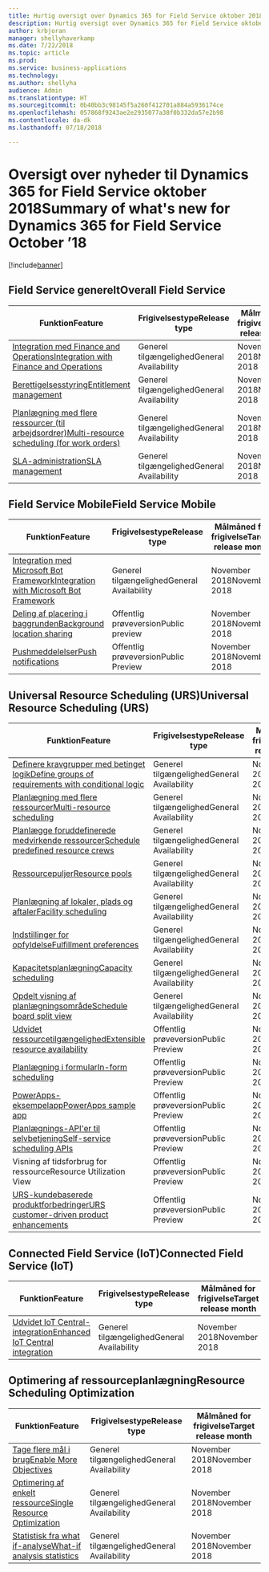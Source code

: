 ```yaml
---
title: Hurtig oversigt over Dynamics 365 for Field Service oktober 2018
description: Hurtig oversigt over Dynamics 365 for Field Service oktober 2018
author: krbjoran
manager: shellyhaverkamp
ms.date: 7/22/2018
ms.topic: article
ms.prod: 
ms.service: business-applications
ms.technology: 
ms.author: shellyha
audience: Admin
ms.translationtype: HT
ms.sourcegitcommit: 0b40bb3c98145f5a260f412701a884a5936174ce
ms.openlocfilehash: 057868f9243ae2e2935077a38f0b332da57e2b98
ms.contentlocale: da-dk
ms.lasthandoff: 07/18/2018

---
```

#  <a name="summary-of-whats-new-for-dynamics-365-for-field-service-october-18"></a><span data-ttu-id="a21c2-103">Oversigt over nyheder til Dynamics 365 for Field Service oktober 2018</span><span class="sxs-lookup"><span data-stu-id="a21c2-103">Summary of what's new for Dynamics 365 for Field Service October ’18</span></span> 

[!include[banner](../../../includes/banner.md)]

## <a name="overall-field-service"></a><span data-ttu-id="a21c2-104">Field Service generelt</span><span class="sxs-lookup"><span data-stu-id="a21c2-104">Overall Field Service</span></span>

| <span data-ttu-id="a21c2-105">Funktion</span><span class="sxs-lookup"><span data-stu-id="a21c2-105">Feature</span></span>                                                                                                        | <span data-ttu-id="a21c2-106">Frigivelsestype</span><span class="sxs-lookup"><span data-stu-id="a21c2-106">Release type</span></span> | <span data-ttu-id="a21c2-107">Målmåned for frigivelse</span><span class="sxs-lookup"><span data-stu-id="a21c2-107">Target release month</span></span> |
|----------------------------------------------------------------------------------------------------------------|--------------|----------------------|
| [<span data-ttu-id="a21c2-108">Integration med Finance and Operations</span><span class="sxs-lookup"><span data-stu-id="a21c2-108">Integration with Finance and Operations</span></span>](../field-service/dynamics365-finance-operations-integration.md)    | <span data-ttu-id="a21c2-109">Generel tilgængelighed</span><span class="sxs-lookup"><span data-stu-id="a21c2-109">General Availability</span></span>           | <span data-ttu-id="a21c2-110">November 2018</span><span class="sxs-lookup"><span data-stu-id="a21c2-110">November 2018</span></span>          |
| [<span data-ttu-id="a21c2-111">Berettigelsesstyring</span><span class="sxs-lookup"><span data-stu-id="a21c2-111">Entitlement management</span></span>](../field-service/entitlement-management.md)                                         | <span data-ttu-id="a21c2-112">Generel tilgængelighed</span><span class="sxs-lookup"><span data-stu-id="a21c2-112">General Availability</span></span>           | <span data-ttu-id="a21c2-113">November 2018</span><span class="sxs-lookup"><span data-stu-id="a21c2-113">November 2018</span></span>          |
| [<span data-ttu-id="a21c2-114">Planlægning med flere ressourcer (til arbejdsordrer)</span><span class="sxs-lookup"><span data-stu-id="a21c2-114">Multi-resource scheduling (for work orders)</span></span>](../field-service/multi-resource-scheduling.md)                                   | <span data-ttu-id="a21c2-115">Generel tilgængelighed</span><span class="sxs-lookup"><span data-stu-id="a21c2-115">General Availability</span></span>           | <span data-ttu-id="a21c2-116">November 2018</span><span class="sxs-lookup"><span data-stu-id="a21c2-116">November 2018</span></span>          |
| [<span data-ttu-id="a21c2-117">SLA-administration</span><span class="sxs-lookup"><span data-stu-id="a21c2-117">SLA management</span></span>](../field-service/sla-management.md)                                                         | <span data-ttu-id="a21c2-118">Generel tilgængelighed</span><span class="sxs-lookup"><span data-stu-id="a21c2-118">General Availability</span></span>           | <span data-ttu-id="a21c2-119">November 2018</span><span class="sxs-lookup"><span data-stu-id="a21c2-119">November 2018</span></span>          |

## <a name="field-service-mobile"></a><span data-ttu-id="a21c2-120">Field Service Mobile</span><span class="sxs-lookup"><span data-stu-id="a21c2-120">Field Service Mobile</span></span>

| <span data-ttu-id="a21c2-121">Funktion</span><span class="sxs-lookup"><span data-stu-id="a21c2-121">Feature</span></span>                                                                                                                    | <span data-ttu-id="a21c2-122">Frigivelsestype</span><span class="sxs-lookup"><span data-stu-id="a21c2-122">Release type</span></span>   | <span data-ttu-id="a21c2-123">Målmåned for frigivelse</span><span class="sxs-lookup"><span data-stu-id="a21c2-123">Target release month</span></span> |
|----------------------------------------------------------------------------------------------------------------------------|----------------|----------------------|
| [<span data-ttu-id="a21c2-124">Integration med Microsoft Bot Framework</span><span class="sxs-lookup"><span data-stu-id="a21c2-124">Integration with Microsoft Bot Framework</span></span>](../field-service/field-service-mobile/microsoft-bot-framework-integration.md) | <span data-ttu-id="a21c2-125">Generel tilgængelighed</span><span class="sxs-lookup"><span data-stu-id="a21c2-125">General Availability</span></span>             | <span data-ttu-id="a21c2-126">November 2018</span><span class="sxs-lookup"><span data-stu-id="a21c2-126">November 2018</span></span>          |
| [<span data-ttu-id="a21c2-127">Deling af placering i baggrunden</span><span class="sxs-lookup"><span data-stu-id="a21c2-127">Background location sharing</span></span>](../field-service/field-service-mobile/background-location-sharing.md)                      | <span data-ttu-id="a21c2-128">Offentlig prøveversion</span><span class="sxs-lookup"><span data-stu-id="a21c2-128">Public preview</span></span> | <span data-ttu-id="a21c2-129">November 2018</span><span class="sxs-lookup"><span data-stu-id="a21c2-129">November 2018</span></span>          |
| [<span data-ttu-id="a21c2-130">Pushmeddelelser</span><span class="sxs-lookup"><span data-stu-id="a21c2-130">Push notifications</span></span>](../field-service/field-service-mobile/push-notifications.md)                                        | <span data-ttu-id="a21c2-131">Offentlig prøveversion</span><span class="sxs-lookup"><span data-stu-id="a21c2-131">Public Preview</span></span> | <span data-ttu-id="a21c2-132">November 2018</span><span class="sxs-lookup"><span data-stu-id="a21c2-132">November 2018</span></span>          |

## <a name="universal-resource-scheduling-urs"></a><span data-ttu-id="a21c2-133">Universal Resource Scheduling (URS)</span><span class="sxs-lookup"><span data-stu-id="a21c2-133">Universal Resource Scheduling (URS)</span></span>

| <span data-ttu-id="a21c2-134">Funktion</span><span class="sxs-lookup"><span data-stu-id="a21c2-134">Feature</span></span>                                                                                                                                      | <span data-ttu-id="a21c2-135">Frigivelsestype</span><span class="sxs-lookup"><span data-stu-id="a21c2-135">Release type</span></span>   | <span data-ttu-id="a21c2-136">Målmåned for frigivelse</span><span class="sxs-lookup"><span data-stu-id="a21c2-136">Target release month</span></span> |
|----------------------------------------------------------------------------------------------------------------------------------------------|----------------|----------------------|
| [<span data-ttu-id="a21c2-137">Definere kravgrupper med betinget logik</span><span class="sxs-lookup"><span data-stu-id="a21c2-137">Define groups of requirements with conditional logic</span></span>](../field-service/universal-resource-scheduling-urs/Define-requirement-groups.md)         | <span data-ttu-id="a21c2-138">Generel tilgængelighed</span><span class="sxs-lookup"><span data-stu-id="a21c2-138">General Availability</span></span> | <span data-ttu-id="a21c2-139">November 2018</span><span class="sxs-lookup"><span data-stu-id="a21c2-139">November 2018</span></span>          |
| [<span data-ttu-id="a21c2-140">Planlægning med flere ressourcer</span><span class="sxs-lookup"><span data-stu-id="a21c2-140">Multi-resource scheduling</span></span>](../field-service/universal-resource-scheduling-urs/Multi-Resource-Scheduling.md)         | <span data-ttu-id="a21c2-141">Generel tilgængelighed</span><span class="sxs-lookup"><span data-stu-id="a21c2-141">General Availability</span></span> | <span data-ttu-id="a21c2-142">November 2018</span><span class="sxs-lookup"><span data-stu-id="a21c2-142">November 2018</span></span>          |
| [<span data-ttu-id="a21c2-143">Planlægge foruddefinerede medvirkende ressourcer</span><span class="sxs-lookup"><span data-stu-id="a21c2-143">Schedule predefined resource crews</span></span>](../field-service/universal-resource-scheduling-urs/Crew-Scheduling.md)         | <span data-ttu-id="a21c2-144">Generel tilgængelighed</span><span class="sxs-lookup"><span data-stu-id="a21c2-144">General Availability</span></span> | <span data-ttu-id="a21c2-145">November 2018</span><span class="sxs-lookup"><span data-stu-id="a21c2-145">November 2018</span></span>          |
| [<span data-ttu-id="a21c2-146">Ressourcepuljer</span><span class="sxs-lookup"><span data-stu-id="a21c2-146">Resource pools</span></span>](../field-service/universal-resource-scheduling-urs/Resource-Pools.md)                           | <span data-ttu-id="a21c2-147">Generel tilgængelighed</span><span class="sxs-lookup"><span data-stu-id="a21c2-147">General Availability</span></span> | <span data-ttu-id="a21c2-148">November 2018</span><span class="sxs-lookup"><span data-stu-id="a21c2-148">November 2018</span></span>          |
| [<span data-ttu-id="a21c2-149">Planlægning af lokaler, plads og aftaler</span><span class="sxs-lookup"><span data-stu-id="a21c2-149">Facility scheduling</span></span>](../field-service/universal-resource-scheduling-urs/Facility-Scheduling.md)        | <span data-ttu-id="a21c2-150">Generel tilgængelighed</span><span class="sxs-lookup"><span data-stu-id="a21c2-150">General Availability</span></span> | <span data-ttu-id="a21c2-151">November 2018</span><span class="sxs-lookup"><span data-stu-id="a21c2-151">November 2018</span></span>          |
| [<span data-ttu-id="a21c2-152">Indstillinger for opfyldelse</span><span class="sxs-lookup"><span data-stu-id="a21c2-152">Fulfillment preferences</span></span>](../field-service/universal-resource-scheduling-urs/Fulfillment-Preferences.md)         | <span data-ttu-id="a21c2-153">Generel tilgængelighed</span><span class="sxs-lookup"><span data-stu-id="a21c2-153">General Availability</span></span> | <span data-ttu-id="a21c2-154">November 2018</span><span class="sxs-lookup"><span data-stu-id="a21c2-154">November 2018</span></span>          |
| [<span data-ttu-id="a21c2-155">Kapacitetsplanlægning</span><span class="sxs-lookup"><span data-stu-id="a21c2-155">Capacity scheduling</span></span>](../field-service/universal-resource-scheduling-urs/Capacity-Scheduling.md)   | <span data-ttu-id="a21c2-156">Generel tilgængelighed</span><span class="sxs-lookup"><span data-stu-id="a21c2-156">General Availability</span></span> | <span data-ttu-id="a21c2-157">November 2018</span><span class="sxs-lookup"><span data-stu-id="a21c2-157">November 2018</span></span>          |
| [<span data-ttu-id="a21c2-158">Opdelt visning af planlægningsområde</span><span class="sxs-lookup"><span data-stu-id="a21c2-158">Schedule board split view</span></span>](../field-service/universal-resource-scheduling-urs/Schedule-Board-Split-View.md)   | <span data-ttu-id="a21c2-159">Generel tilgængelighed</span><span class="sxs-lookup"><span data-stu-id="a21c2-159">General Availability</span></span> | <span data-ttu-id="a21c2-160">November 2018</span><span class="sxs-lookup"><span data-stu-id="a21c2-160">November 2018</span></span>          |
| [<span data-ttu-id="a21c2-161">Udvidet ressourcetilgængelighed</span><span class="sxs-lookup"><span data-stu-id="a21c2-161">Extensible resource availability</span></span>](../field-service/universal-resource-scheduling-urs/extensibility-hook-resource-availability.md)         | <span data-ttu-id="a21c2-162">Offentlig prøveversion</span><span class="sxs-lookup"><span data-stu-id="a21c2-162">Public Preview</span></span> | <span data-ttu-id="a21c2-163">November 2018</span><span class="sxs-lookup"><span data-stu-id="a21c2-163">November 2018</span></span>          |
| [<span data-ttu-id="a21c2-164">Planlægning i formular</span><span class="sxs-lookup"><span data-stu-id="a21c2-164">In-form scheduling</span></span>](../field-service/universal-resource-scheduling-urs/in-form-scheduling.md)                                             | <span data-ttu-id="a21c2-165">Offentlig prøveversion</span><span class="sxs-lookup"><span data-stu-id="a21c2-165">Public Preview</span></span> | <span data-ttu-id="a21c2-166">November 2018</span><span class="sxs-lookup"><span data-stu-id="a21c2-166">November 2018</span></span>          |
| [<span data-ttu-id="a21c2-167">PowerApps-eksempelapp</span><span class="sxs-lookup"><span data-stu-id="a21c2-167">PowerApps sample app</span></span>](../field-service/universal-resource-scheduling-urs/powerapps-sample-app.md)                                         | <span data-ttu-id="a21c2-168">Offentlig prøveversion</span><span class="sxs-lookup"><span data-stu-id="a21c2-168">Public Preview</span></span> | <span data-ttu-id="a21c2-169">November 2018</span><span class="sxs-lookup"><span data-stu-id="a21c2-169">November 2018</span></span>          |
| [<span data-ttu-id="a21c2-170">Planlægnings-API'er til selvbetjening</span><span class="sxs-lookup"><span data-stu-id="a21c2-170">Self-service scheduling APIs</span></span>](../field-service/universal-resource-scheduling-urs//self-service-scheduling-apis.md)                        | <span data-ttu-id="a21c2-171">Offentlig prøveversion</span><span class="sxs-lookup"><span data-stu-id="a21c2-171">Public Preview</span></span> | <span data-ttu-id="a21c2-172">November 2018</span><span class="sxs-lookup"><span data-stu-id="a21c2-172">November 2018</span></span>          |
| <span data-ttu-id="a21c2-173">Visning af tidsforbrug for ressource</span><span class="sxs-lookup"><span data-stu-id="a21c2-173">Resource Utilization View</span></span>                        | <span data-ttu-id="a21c2-174">Offentlig prøveversion</span><span class="sxs-lookup"><span data-stu-id="a21c2-174">Public Preview</span></span> | <span data-ttu-id="a21c2-175">November 2018</span><span class="sxs-lookup"><span data-stu-id="a21c2-175">November 2018</span></span>          |
| [<span data-ttu-id="a21c2-176">URS-kundebaserede produktforbedringer</span><span class="sxs-lookup"><span data-stu-id="a21c2-176">URS customer-driven product enhancements</span></span>](../field-service/universal-resource-scheduling-urs/urs-customer-driven-product-enhancements.md) | <span data-ttu-id="a21c2-177">Offentlig prøveversion</span><span class="sxs-lookup"><span data-stu-id="a21c2-177">Public Preview</span></span> | <span data-ttu-id="a21c2-178">November 2018</span><span class="sxs-lookup"><span data-stu-id="a21c2-178">November 2018</span></span>          |

## <a name="connected-field-service-iot"></a><span data-ttu-id="a21c2-179">Connected Field Service (IoT)</span><span class="sxs-lookup"><span data-stu-id="a21c2-179">Connected Field Service (IoT)</span></span>

| <span data-ttu-id="a21c2-180">Funktion</span><span class="sxs-lookup"><span data-stu-id="a21c2-180">Feature</span></span>                                                                                                                                     | <span data-ttu-id="a21c2-181">Frigivelsestype</span><span class="sxs-lookup"><span data-stu-id="a21c2-181">Release type</span></span>   | <span data-ttu-id="a21c2-182">Målmåned for frigivelse</span><span class="sxs-lookup"><span data-stu-id="a21c2-182">Target release month</span></span> |
|---------------------------------------------------------------------------------------------------------------------------------------------|----------------|----------------------|
| [<span data-ttu-id="a21c2-183">Udvidet IoT Central-integration</span><span class="sxs-lookup"><span data-stu-id="a21c2-183">Enhanced IoT Central integration</span></span>](../field-service/connected-field-service/enhanced-iot-central-integration.md)                          | <span data-ttu-id="a21c2-184">Generel tilgængelighed</span><span class="sxs-lookup"><span data-stu-id="a21c2-184">General Availability</span></span>             | <span data-ttu-id="a21c2-185">November 2018</span><span class="sxs-lookup"><span data-stu-id="a21c2-185">November 2018</span></span>          |


## <a name="resource-scheduling-optimization"></a><span data-ttu-id="a21c2-186">Optimering af ressourceplanlægning</span><span class="sxs-lookup"><span data-stu-id="a21c2-186">Resource Scheduling Optimization</span></span>

| <span data-ttu-id="a21c2-187">Funktion</span><span class="sxs-lookup"><span data-stu-id="a21c2-187">Feature</span></span>                                                                                                                 | <span data-ttu-id="a21c2-188">Frigivelsestype</span><span class="sxs-lookup"><span data-stu-id="a21c2-188">Release type</span></span> | <span data-ttu-id="a21c2-189">Målmåned for frigivelse</span><span class="sxs-lookup"><span data-stu-id="a21c2-189">Target release month</span></span> |
|-------------------------------------------------------------------------------------------------------------------------|--------------|----------------------|
| [<span data-ttu-id="a21c2-190">Tage flere mål i brug</span><span class="sxs-lookup"><span data-stu-id="a21c2-190">Enable More Objectives</span></span>](../field-service/resource-scheduling-optimization-rso/enable-more-objectives.md)             | <span data-ttu-id="a21c2-191">Generel tilgængelighed</span><span class="sxs-lookup"><span data-stu-id="a21c2-191">General Availability</span></span>           | <span data-ttu-id="a21c2-192">November 2018</span><span class="sxs-lookup"><span data-stu-id="a21c2-192">November 2018</span></span>          |
| [<span data-ttu-id="a21c2-193">Optimering af enkelt ressource</span><span class="sxs-lookup"><span data-stu-id="a21c2-193">Single Resource Optimization</span></span>](../field-service/resource-scheduling-optimization-rso/single-resource-optimization.md) | <span data-ttu-id="a21c2-194">Generel tilgængelighed</span><span class="sxs-lookup"><span data-stu-id="a21c2-194">General Availability</span></span>           | <span data-ttu-id="a21c2-195">November 2018</span><span class="sxs-lookup"><span data-stu-id="a21c2-195">November 2018</span></span>          |
| [<span data-ttu-id="a21c2-196">Statistisk fra what if-analyse</span><span class="sxs-lookup"><span data-stu-id="a21c2-196">What-if analysis statistics</span></span>](../field-service/resource-scheduling-optimization-rso/what-if-analysis-statistic-ui.md) | <span data-ttu-id="a21c2-197">Generel tilgængelighed</span><span class="sxs-lookup"><span data-stu-id="a21c2-197">General Availability</span></span>           | <span data-ttu-id="a21c2-198">November 2018</span><span class="sxs-lookup"><span data-stu-id="a21c2-198">November 2018</span></span>          |


